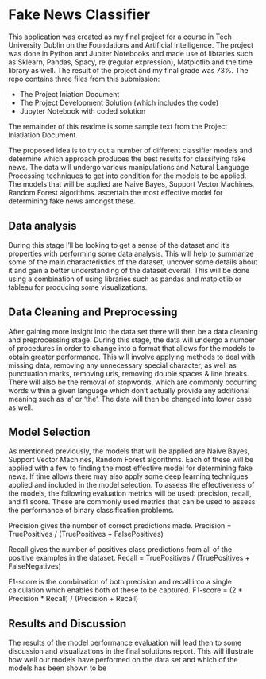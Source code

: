 # Fake News Classifier

This application was created as my final project for a course in Tech University Dublin on the Foundations and Artificial Intelligence. The project was done in Python and Jupiter Notebooks and made use of libraries such as Sklearn, Pandas, Spacy, re (regular expression), Matplotlib and the time library as well. The result of the project and my final grade was 73%. The repo contains three files from this submission:
- The Project Iniation Document
- The Project Development Solution (which includes the code)
- Jupyter Notebook with coded solution

The remainder of this readme is some sample text from the Project Iniatiation Document.

The proposed idea is to try out a number of different classifier models and determine which approach produces the best results for classifying fake news. The data will undergo various manipulations and Natural Language Processing techniques to get into condition for the models to be applied.  The models that will be applied are Naive Bayes, Support Vector Machines, Random Forest algorithms.  ascertain the most effective model for determining fake news amongst these. 

## Data analysis
During this stage I’ll be looking to get a sense of the dataset and it’s properties with performing some data analysis.
This will help to summarize some of the main characteristics of the dataset, uncover some details about it and gain a
better understanding of the dataset overall. This will be done using a combination of using libraries such as pandas
and matplotlib or tableau for producing some visualizations.

## Data Cleaning and Preprocessing
After gaining more insight into the data set there will then be a data cleaning and preprocessing stage. During this
stage, the data will undergo a number of procedures in order to change into a format that allows for the models to
obtain greater performance. This will involve applying methods to deal with missing data, removing any
unnecessary special character, as well as punctuation marks, removing urls, removing double spaces & line breaks.
There will also be the removal of stopwords, which are commonly occurring words within a given language which
don’t actually provide any additional meaning such as ‘a’ or ‘the’. The data will then be changed into lower case as
well.

## Model Selection
As mentioned previously, the models that will be applied are Naive Bayes, Support Vector Machines, Random Forest
algorithms. Each of these will be applied with a few to finding the most effective model for determining fake news. If
time allows there may also apply some deep learning techniques applied and included in the model selection.
To assess the effectiveness of the models, the following evaluation metrics will be used: precision, recall, and f1
score. These are commonly used metrics that can be used to assess the performance of binary classification
problems.

Precision gives the number of correct predictions made.
Precision = TruePositives / (TruePositives + FalsePositives)

Recall gives the number of positives class predictions from all of the positive examples in the dataset.
Recall = TruePositives / (TruePositives + FalseNegatives)

F1-score is the combination of both precision and recall into a single calculation which enables both of these to be
captured.
F1-score = (2 * Precision * Recall) / (Precision + Recall)

## Results and Discussion
The results of the model performance evaluation will lead then to some discussion and visualizations in the final
solutions report. This will illustrate how well our models have performed on the data set and which of the models
has been shown to be




